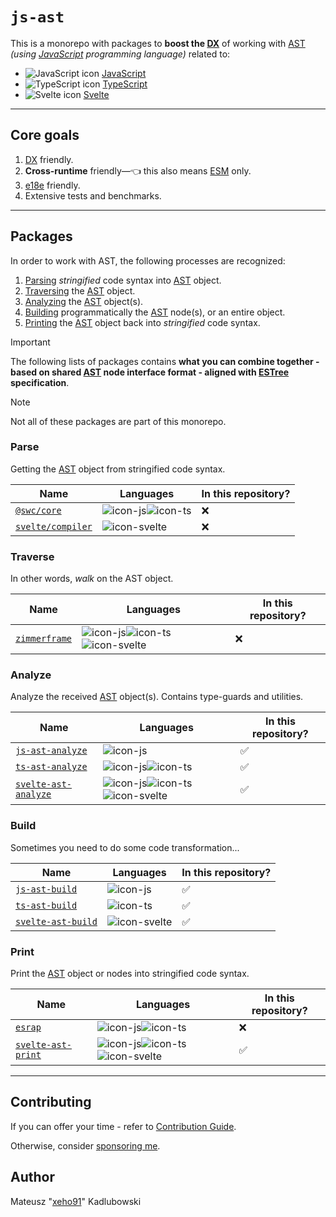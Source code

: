 # `js-ast`

This is a monorepo with packages to **boost the [DX]** of working with [AST] _(using [JavaScript] programming language)_ related to:

- ![JavaScript icon][icon-js] [JavaScript]
- ![TypeScript icon][icon-ts] [TypeScript]
- ![Svelte icon][icon-svelte] [Svelte]

---

## Core goals

1. [DX] friendly.
1. **Cross-runtime** friendly—👈 this also means [ESM] only.
1. [e18e] friendly.
1. Extensive tests and benchmarks.

---

## Packages

In order to work with AST, the following processes are recognized:

1. [Parsing](#parse) _stringified_ code syntax into [AST] object.
1. [Traversing](#traverse) the [AST] object.
1. [Analyzing](#analyze) the [AST] object(s).
1. [Building](#build) programmatically the [AST] node(s), or an entire object.
1. [Printing](#print) the [AST] object back into _stringified_ code syntax.

> [!IMPORTANT]
>
> The following lists of packages contains **what you can combine together - based on shared [AST] node interface format - aligned with [ESTree] specification**.

> [!NOTE]
>
> Not all of these packages are part of this monorepo.

### Parse

Getting the [AST] object from stringified code syntax.

| Name                | Languages            | In this repository? |
| ------------------- | -------------------- | ------------------- |
| [`@swc/core`]       | ![icon-js]![icon-ts] | ❌                  |
| [`svelte/compiler`] | ![icon-svelte]       | ❌                  |

### Traverse

In other words, _walk_ on the AST object.

| Name            | Languages                          | In this repository? |
| --------------- | ---------------------------------- | ------------------- |
| [`zimmerframe`] | ![icon-js]![icon-ts]![icon-svelte] | ❌                  |

### Analyze

Analyze the received [AST] object(s). Contains type-guards and utilities.

| Name                   | Languages                          | In this repository? |
| ---------------------- | ---------------------------------- | ------------------- |
| [`js-ast-analyze`]     | ![icon-js]                         | ✅                  |
| [`ts-ast-analyze`]     | ![icon-js]![icon-ts]               | ✅                  |
| [`svelte-ast-analyze`] | ![icon-js]![icon-ts]![icon-svelte] | ✅                  |

### Build

Sometimes you need to do some code transformation...

| Name                 | Languages      | In this repository? |
| -------------------- | -------------- | ------------------- |
| [`js-ast-build`]     | ![icon-js]     | ✅                  |
| [`ts-ast-build`]     | ![icon-ts]     | ✅                  |
| [`svelte-ast-build`] | ![icon-svelte] | ✅                  |

### Print

Print the [AST] object or nodes into stringified code syntax.

| Name                 | Languages                          | In this repository? |
| -------------------- | ---------------------------------- | ------------------- |
| [`esrap`]            | ![icon-js]![icon-ts]               | ❌                  |
| [`svelte-ast-print`] | ![icon-js]![icon-ts]![icon-svelte] | ✅                  |

---

## Contributing

If you can offer your time - refer to [Contribution Guide](/.github/CONTRIBUTING.md).

Otherwise, consider [sponsoring me](https://github.com/sponsors/xeho91).

## Author

Mateusz "[xeho91](https://github.com/xeho91)" Kadlubowski

<!-- LINKS -->

[icon-js]: https://api.iconify.design/logos:javascript.svg
[icon-ts]: https://api.iconify.design/logos:typescript-icon-round.svg
[icon-svelte]: https://api.iconify.design/logos:svelte-icon.svg
[AST]: https://en.wikipedia.org/wiki/Abstract_syntax_tree
[DX]: https://en.wikipedia.org/wiki/User_experience#Developer_experience
[ESTree]: https://github.com/estree/estree
[e18e]: https://github.com/e18e/e18e
[ESM]: https://developer.mozilla.org/en-US/docs/Web/JavaScript/Guide/Modules
[`js-ast-analyze`]: ./packages/js-ast-build
[`js-ast-build`]: ./packages/js-ast-build
[`svelte-ast-analyze`]: ./packages/js-ast-build
[`svelte-ast-build`]: ./packages/svelte-ast-build
[`svelte-ast-print`]: ./packages/svelte-ast-print
[`ts-ast-analyze`]: ./packages/js-ast-build
[`ts-ast-build`]: ./packages/ts-ast-build
[`@swc/core`]: https://github.com/swc-project/swc
[`svelte/compiler`]: https://github.com/sveltejs/svelte
[`zimmerframe`]: https://github.com/Rich-Harris/zimmerframe
[`esrap`]: https://github.com/sveltejs/esrap
[Svelte]: https://github.com/sveltejs/svelte
[TypeScript]: https://github.com/microsoft/TypeScript
[JavaScript]: https://en.wikipedia.org/wiki/JavaScript

